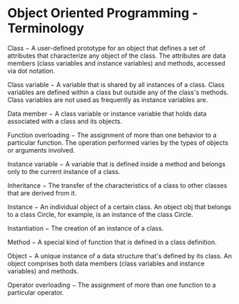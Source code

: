 # Object Oriented Programming - Terminology


Class − A user-defined prototype for an object that defines a set of attributes that characterize any object of the class. The attributes are data members (class variables and instance variables) and methods, accessed via dot notation.

Class variable − A variable that is shared by all instances of a class. Class variables are defined within a class but outside any of the class's methods. Class variables are not used as frequently as instance variables are.

Data member − A class variable or instance variable that holds data associated with a class and its objects.

Function overloading − The assignment of more than one behavior to a particular function. The operation performed varies by the types of objects or arguments involved.

Instance variable − A variable that is defined inside a method and belongs only to the current instance of a class.

Inheritance − The transfer of the characteristics of a class to other classes that are derived from it.

Instance − An individual object of a certain class. An object obj that belongs to a class Circle, for example, is an instance of the class Circle.

Instantiation − The creation of an instance of a class.

Method − A special kind of function that is defined in a class definition.

Object − A unique instance of a data structure that's defined by its class. An object comprises both data members (class variables and instance variables) and methods.

Operator overloading − The assignment of more than one function to a particular operator.